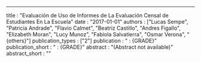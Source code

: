 ---
title : "Evaluación de Uso de Informes de La Evaluación Censal de Estudiantes En La Escuela"
date : "2017-01-01"
authors : ["Lucas Sempe", "Patricia Andrade", "Flavio Calmet", "Beatriz Castillo", "Andres Figallo", "Elizabeth Moran", "Lucy Munoz", "Fabiola Salvatierra", "Osmar Verona", "{others}"]
publication_types : ["2"]
publication : " : {GRADE}"
publication_short : " : {GRADE}"
abstract : "(Abstract not available)"
abstract_short : ""
